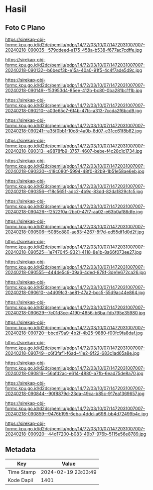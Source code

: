 # Hasil

## Foto C Plano

https://sirekap-obj-formc.kpu.go.id/d2dc/pemilu/pdpr/14/72/03/10/07/1472031007007-20240218-090035--579ddeed-a175-458a-b538-f677ac7cdffe.jpg

https://sirekap-obj-formc.kpu.go.id/d2dc/pemilu/pdpr/14/72/03/10/07/1472031007007-20240218-090132--b6bedf3b-e15a-40a0-91f5-4c4f7ade5d9c.jpg

https://sirekap-obj-formc.kpu.go.id/d2dc/pemilu/pdpr/14/72/03/10/07/1472031007007-20240218-090149--f53953d4-85ee-412b-bc80-0ba281bc1f1b.jpg

https://sirekap-obj-formc.kpu.go.id/d2dc/pemilu/pdpr/14/72/03/10/07/1472031007007-20240218-090210--a03e65c7-6f4b-47fc-a313-7ccda2f6bcd9.jpg

https://sirekap-obj-formc.kpu.go.id/d2dc/pemilu/pdpr/14/72/03/10/07/1472031007007-20240218-090241--a35f0bb1-10c8-4a0b-8d07-e31cc61f8b82.jpg

https://sirekap-obj-formc.kpu.go.id/d2dc/pemilu/pdpr/14/72/03/10/07/1472031007007-20240218-090313--e9878fb9-3757-4607-bebe-f4c28c1c1734.jpg

https://sirekap-obj-formc.kpu.go.id/d2dc/pemilu/pdpr/14/72/03/10/07/1472031007007-20240218-090330--418c080f-5994-48f0-82b9-1b51e58ae6eb.jpg

https://sirekap-obj-formc.kpu.go.id/d2dc/pemilu/pdpr/14/72/03/10/07/1472031007007-20240218-090356--f18c5651-adc2-4b9c-83dd-82da1829cfc5.jpg

https://sirekap-obj-formc.kpu.go.id/d2dc/pemilu/pdpr/14/72/03/10/07/1472031007007-20240218-090426--f2522f0a-2bc0-47f7-aa02-e63b0af86dfe.jpg

https://sirekap-obj-formc.kpu.go.id/d2dc/pemilu/pdpr/14/72/03/10/07/1472031007007-20240218-090506--5085c880-ae83-4267-8f7d-ed55df1d0d2f.jpg

https://sirekap-obj-formc.kpu.go.id/d2dc/pemilu/pdpr/14/72/03/10/07/1472031007007-20240218-090525--1e747045-9321-4118-8e1b-8a66f073ee27.jpg

https://sirekap-obj-formc.kpu.go.id/d2dc/pemilu/pdpr/14/72/03/10/07/1472031007007-20240218-090555--4444e5c9-09a6-4ded-878f-3de1e672ca26.jpg

https://sirekap-obj-formc.kpu.go.id/d2dc/pemilu/pdpr/14/72/03/10/07/1472031007007-20240218-090610--a4d09fc3-ae81-47a2-bcc5-55d9ac44e864.jpg

https://sirekap-obj-formc.kpu.go.id/d2dc/pemilu/pdpr/14/72/03/10/07/1472031007007-20240218-090629--7e01d3ce-4190-4856-b6ba-fdb795e35980.jpg

https://sirekap-obj-formc.kpu.go.id/d2dc/pemilu/pdpr/14/72/03/10/07/1472031007007-20240218-090720--bbcd79a9-4b2f-4b25-9880-f00fc9fa8daf.jpg

https://sirekap-obj-formc.kpu.go.id/d2dc/pemilu/pdpr/14/72/03/10/07/1472031007007-20240218-090749--c6f3faf1-f6ad-41e2-9f22-683c1ad65a8e.jpg

https://sirekap-obj-formc.kpu.go.id/d2dc/pemilu/pdpr/14/72/03/10/07/1472031007007-20240218-090816--56afd2ac-e614-4880-a7fb-6ead75de8a70.jpg

https://sirekap-obj-formc.kpu.go.id/d2dc/pemilu/pdpr/14/72/03/10/07/1472031007007-20240218-090844--90f8879d-23da-49ca-b85c-917ea1369657.jpg

https://sirekap-obj-formc.kpu.go.id/d2dc/pemilu/pdpr/14/72/03/10/07/1472031007007-20240218-090859--9476b195-6eba-4ddd-a698-bb4d72499b4c.jpg

https://sirekap-obj-formc.kpu.go.id/d2dc/pemilu/pdpr/14/72/03/10/07/1472031007007-20240218-090920--44d17200-b083-49b7-976b-5115e56e8789.jpg


## Metadata

| Key        | Value               |
| ---------- | ------------------- |
| Time Stamp | 2024-02-19 23:03:49 |
| Kode Dapil | 1401                |



